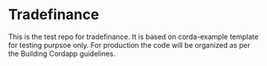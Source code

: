 
# Tradefinance

This is the test repo for tradefinance. It is based on corda-example template for testing purpsoe only. For production the code will be organized as per the Building Cordapp guidelines.
